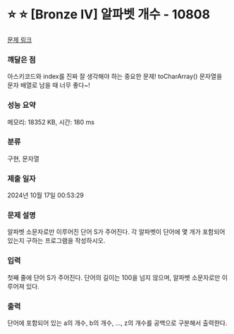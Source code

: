# ⭐ ⭐ [Bronze IV] 알파벳 개수 - 10808 

[문제 링크](https://www.acmicpc.net/problem/10808) 

### 꺠달은 점
아스키코드와 index를 진짜 잘 생각해야 하는 중요한 문제! toCharArray() 문자열을 문자 배열로 남을 때 너무 좋다~!

### 성능 요약

메모리: 18352 KB, 시간: 180 ms

### 분류

구현, 문자열

### 제출 일자

2024년 10월 17일 00:53:29

### 문제 설명

<p>알파벳 소문자로만 이루어진 단어 S가 주어진다. 각 알파벳이 단어에 몇 개가 포함되어 있는지 구하는 프로그램을 작성하시오.</p>

### 입력 

 <p>첫째 줄에 단어 S가 주어진다. 단어의 길이는 100을 넘지 않으며, 알파벳 소문자로만 이루어져 있다.</p>

### 출력 

 <p>단어에 포함되어 있는 a의 개수, b의 개수, …, z의 개수를 공백으로 구분해서 출력한다.</p>

